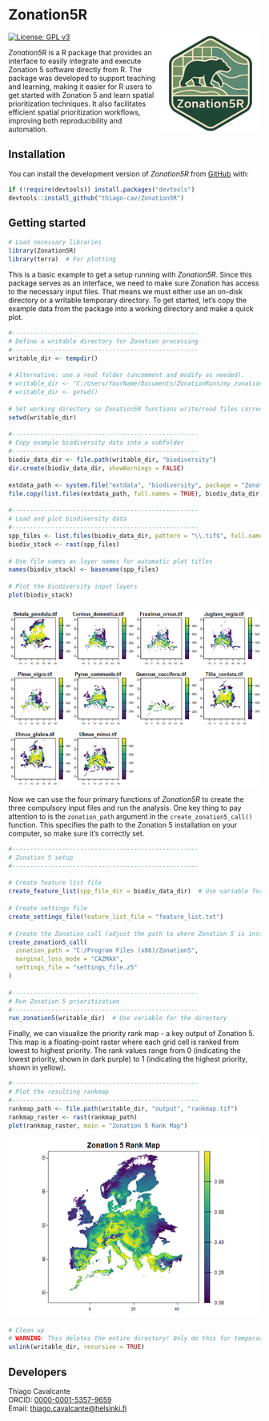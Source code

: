 Zonation5R
================

<a href="https://github.com/thiago-cav/Zonation5R">
<img src="inst/images/Zonation5R_logo.png" align="right" width="200" height="200" alt="Zonation5R logo" />
</a>

[![License: GPL
v3](https://img.shields.io/badge/License-GPLv3-blue.svg)](https://www.gnu.org/licenses/gpl-3.0)

*Zonation5R* is a R package that provides an interface to easily
integrate and execute Zonation 5 software directly from R. The package
was developed to support teaching and learning, making it easier for R
users to get started with Zonation 5 and learn spatial prioritization
techniques. It also facilitates efficient spatial prioritization
workflows, improving both reproducibility and automation.

## Installation

You can install the development version of *Zonation5R* from
[GitHub](https://github.com/thiago-cav/Zonation5R) with:

``` r
if (!require(devtools)) install.packages("devtools")
devtools::install_github("thiago-cav/Zonation5R")
```

## Getting started

``` r
# Load necessary libraries
library(Zonation5R)
library(terra)  # For plotting
```

This is a basic example to get a setup running with *Zonation5R*. Since
this package serves as an interface, we need to make sure Zonation has
access to the necessary input files. That means we must either use an
on-disk directory or a writable temporary directory. To get started,
let’s copy the example data from the package into a working directory
and make a quick plot.

``` r
#----------------------------------------------------
# Define a writable directory for Zonation processing
#----------------------------------------------------
writable_dir <- tempdir()

# Alternative: use a real folder (uncomment and modify as needed).
# writable_dir <- "C:/Users/YourName/Documents/ZonationRuns/my_zonation_run"
# writable_dir <- getwd()

# Set working directory so Zonation5R functions write/read files correctly
setwd(writable_dir)

#----------------------------------------------------
# Copy example biodiversity data into a subfolder
#----------------------------------------------------
biodiv_data_dir <- file.path(writable_dir, "biodiversity")
dir.create(biodiv_data_dir, showWarnings = FALSE)

extdata_path <- system.file("extdata", "biodiversity", package = "Zonation5R")
file.copy(list.files(extdata_path, full.names = TRUE), biodiv_data_dir, overwrite = TRUE)

#----------------------------------------------------
# Load and plot biodiversity data
#----------------------------------------------------
spp_files <- list.files(biodiv_data_dir, pattern = "\\.tif$", full.names = TRUE)
biodiv_stack <- rast(spp_files)

# Use file names as layer names for automatic plot titles
names(biodiv_stack) <- basename(spp_files)

# Plot the biodiversity input layers
plot(biodiv_stack)
```

![](inst/images/unnamed-chunk-3-1.png)<!-- -->

Now we can use the four primary functions of *Zonation5R* to create the
three compulsory input files and run the analysis. One key thing to pay
attention to is the `zonation_path` argument in the
`create_zonation5_call()` function. This specifies the path to the
Zonation 5 installation on your computer, so make sure it’s correctly
set.

``` r
#----------------------------------------------------
# Zonation 5 setup
#----------------------------------------------------

# Create feature list file 
create_feature_list(spp_file_dir = biodiv_data_dir)  # Use variable for the directory

# Create settings file
create_settings_file(feature_list_file = "feature_list.txt")

# Create the Zonation call (adjust the path to where Zonation 5 is installed)
create_zonation5_call(
  zonation_path = "C:/Program Files (x86)/Zonation5",
  marginal_loss_mode = "CAZMAX",
  settings_file = "settings_file.z5"
)

#----------------------------------------------------
# Run Zonation 5 prioritization
#----------------------------------------------------
run_zonation5(writable_dir)  # Use variable for the directory
```

Finally, we can visualize the priority rank map - a key output of
Zonation 5. This map is a floating-point raster where each grid cell is
ranked from lowest to highest priority. The rank values range from 0
(indicating the lowest priority, shown in dark purple) to 1 (indicating
the highest priority, shown in yellow).

``` r
#----------------------------------------------------
# Plot the resulting rankmap
#----------------------------------------------------
rankmap_path <- file.path(writable_dir, "output", "rankmap.tif")
rankmap_raster <- rast(rankmap_path)
plot(rankmap_raster, main = "Zonation 5 Rank Map")
```

![](inst/images/unnamed-chunk-5-1.png)<!-- -->

``` r
# Clean up
# WARNING: This deletes the entire directory! Only do this for temporary folders.
unlink(writable_dir, recursive = TRUE)
```

## Developers

Thiago Cavalcante  
ORCID: [0000-0001-5357-9659](https://orcid.org/0000-0001-5357-9659)  
Email: <thiago.cavalcante@helsinki.fi>
